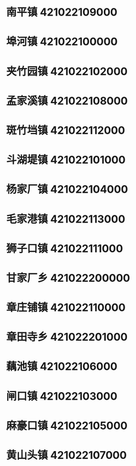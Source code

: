 # 南平镇 421022109000
# 埠河镇 421022100000
# 夹竹园镇 421022102000
# 孟家溪镇 421022108000
# 斑竹垱镇 421022112000
# 斗湖堤镇 421022101000
# 杨家厂镇 421022104000
# 毛家港镇 421022113000
# 狮子口镇 421022111000
# 甘家厂乡 421022200000
# 章庄铺镇 421022110000
# 章田寺乡 421022201000
# 藕池镇 421022106000
# 闸口镇 421022103000
# 麻豪口镇 421022105000
# 黄山头镇 421022107000
